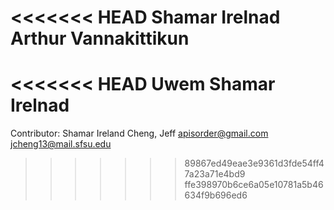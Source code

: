 <<<<<<< HEAD
Shamar Irelnad
Arthur Vannakittikun
=======
<<<<<<< HEAD
Uwem
Shamar Irelnad
=======
Contributor:
Shamar Ireland
Cheng, Jeff apisorder@gmail.com jcheng13@mail.sfsu.edu
>>>>>>> 89867ed49eae3e9361d3fde54ff47a23a71e4bd9
>>>>>>> ffe398970b6ce6a05e10781a5b46634f9b696ed6
